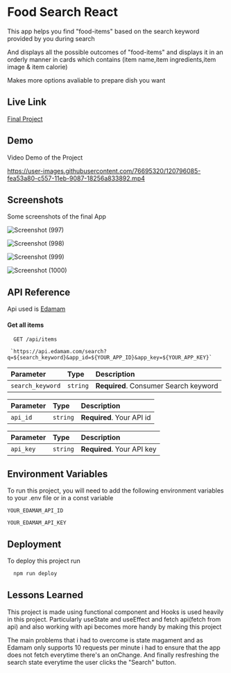 
# Food Search React

This app helps you find "food-items" based on the search keyword provided by you during search

And displays all the possible outcomes of "food-items" and displays it in an orderly manner in cards which contains (item name,item ingredients,item image & item calorie)

Makes more options avaliable to prepare dish you want

## Live Link

[Final Project](https://saikatxshrey.github.io/recipe-search-react/)

## Demo

Video Demo of the Project

https://user-images.githubusercontent.com/76695320/120796085-fea53a80-c557-11eb-9087-18256a833892.mp4

  
## Screenshots

Some screenshots of the final App

![Screenshot (997)](https://user-images.githubusercontent.com/76695320/120775654-0ad1cd80-c541-11eb-9628-3107ac06ec49.png)

![Screenshot (998)](https://user-images.githubusercontent.com/76695320/120775740-22a95180-c541-11eb-8a5c-b99b69ca05dd.png)

![Screenshot (999)](https://user-images.githubusercontent.com/76695320/120775863-3bb20280-c541-11eb-9b3e-ff077a1dde87.png)

![Screenshot (1000)](https://user-images.githubusercontent.com/76695320/120775888-42d91080-c541-11eb-89d0-9784bf666b38.png)
  
## API Reference

Api used is [Edamam](https://www.edamam.com/)

#### Get all items

```http
  GET /api/items

 `https://api.edamam.com/search?q=${search_keyword}&app_id=${YOUR_APP_ID}&app_key=${YOUR_APP_KEY}`
```

| Parameter | Type     | Description                |
| :-------- | :------- | :------------------------- |
| `search_keyword` | `string` | **Required**. Consumer Search keyword |

| Parameter | Type     | Description                |
| :-------- | :------- | :------------------------- |
| `api_id` | `string` | **Required**. Your API id |


| Parameter | Type     | Description                |
| :-------- | :------- | :------------------------- |
| `api_key` | `string` | **Required**. Your API key |


  
## Environment Variables

To run this project, you will need to add the following environment variables to your .env file or in a const variable

`YOUR_EDAMAM_API_ID`

`YOUR_EDAMAM_API_KEY`

  
## Deployment

To deploy this project run

```bash
  npm run deploy
```

  
## Lessons Learned

This project is made using functional component and Hooks is used heavily in this project.
Particularly useState and useEffect and fetch api(fetch from api) and also working with api becomes more handy by making this project

The main problems that i had to overcome is state magament and as Edamam only supports 10 requests per minute i had to ensure that the app does not fetch everytime there's an onChange.
And finally resfreshing the search state everytime the user clicks the "Search" button.

  
